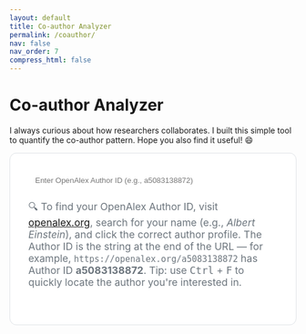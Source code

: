 ```yaml
---
layout: default
title: Co-author Analyzer
permalink: /coauthor/
nav: false
nav_order: 7
compress_html: false
---
```


# Co-author Analyzer

<style>
  .subtitle {
    text-align: left;
    color: #6c757d;
    margin-bottom: 2rem;
    font-size: 1.1rem;
  }

  .card-custom {
    background: var(--global-card-bg-color, #fff);
    border: 1px solid var(--global-divider-color, #dee2e6);
    border-radius: 0.75rem;
    padding: 2rem;
    margin-bottom: 2rem;
  }

  .input-group {
    max-width: 500px;
    margin: 0 auto 1rem;
    display: flex;
    box-shadow: none;
  }

  .input-group input {
    flex: 1;
    border: 1px solid var(--global-divider-color);
    border-right: none;
    border-radius: 0.4rem 0 0 0.4rem;
    padding: 0.5rem 0.75rem;
  }

  .input-group button {
    border: 1px solid var(--global-divider-color);
    background-color: var(--global-theme-color);
    color: white;
    border-radius: 0 0.4rem 0.4rem 0;
    padding: 0.5rem 1rem;
  }

  .openalex-link {
    text-align: center;
    display: block;
    font-size: 0.9rem;
    margin-top: 0.5rem;
  }

  .loading-spinner {
    width: 40px;
    height: 40px;
    border: 4px solid #ccc;
    border-bottom-color: var(--global-theme-color);
    border-radius: 50%;
    display: none;
    margin: 2rem auto;
    animation: spin 1s linear infinite;
  }

  @keyframes spin {
    to { transform: rotate(360deg); }
  }

  .alert-custom {
    text-align: center;
    margin: 1rem auto;
    padding: 0.8rem;
    max-width: 600px;
    border-radius: 0.5rem;
    display: none;
  }

  .alert-danger-custom {
    background-color: #f8d7da;
    color: #721c24;
    border: 1px solid #f5c6cb;
  }

  .results-title {
    text-align: center;
    font-weight: 600;
    margin-bottom: 1rem;
  }

  table.simple-table {
    width: 100%;
    border-collapse: collapse;
    margin-top: 1rem;
  }

  table.simple-table th,
  table.simple-table td {
    border: 1px solid var(--global-divider-color);
    padding: 0.6rem 1rem;
    text-align: left;
  }

  table.simple-table th {
    background: var(--global-light-bg-color);
  }

  .hidden-id {
    display: none;
  }

</style>

I always curious about how researchers collaborates. I built this simple tool to quantify the co-author pattern. Hope you also find it useful! :smile:


<div class="card-custom">
  <div class="input-group">
    <input type="text" id="authorIdInput" placeholder="Enter OpenAlex Author ID (e.g., a5083138872)" onkeypress="if(event.key==='Enter') analyze()">
    <button onclick="analyze()">Analyze</button>
  </div>
<p class="subtitle">
  🔍 To find your OpenAlex Author ID, visit <a href="https://openalex.org/authors?page=1" target="_blank" rel="noopener noreferrer">openalex.org</a>, search for your name (e.g., <em>Albert Einstein</em>), and click the correct author profile. The Author ID is the string at the end of the URL — for example, <code>https://openalex.org/a5083138872</code> has Author ID <strong>a5083138872</strong>. Tip: use <kbd>Ctrl</kbd> + <kbd>F</kbd> to quickly locate the author you're interested in.
</p>

</div>

<div id="loadingSpinner" class="loading-spinner"></div>
<div id="statusAlert" class="alert-custom alert-danger-custom"></div>

<div id="resultsContainer" class="card-custom" style="display: none;">
  <h2 id="resultsTitle" class="results-title"></h2>
  <table class="simple-table" id="resultTable">
    <thead>
      <tr>
        <th class="hidden-id">ID</th>
        <th>Name</th>
        <th style="text-align: center;">Publications</th>
      </tr>
    </thead>
    <tbody></tbody>
  </table>
</div>

<script src="{{ '/assets/js/coauthor.js' | relative_url }}"></script>
